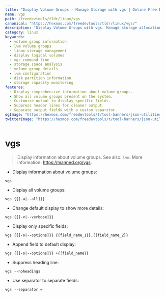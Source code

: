 ```yaml
---
title: "Display Volume Groups - Manage Storage with vgs | Online Free DevTools by Hexmos"
name: vgs
path: /freedevtools/tldr/linux/vgs
canonical: "https://hexmos.com/freedevtools/tldr/linux/vgs/"
description: "Display Volume Groups with vgs. Manage storage allocation and logical volumes on Linux systems. Free online tool, no registration required."
category: linux
keywords:
  - volume group information
  - lvm volume groups
  - linux storage management
  - display logical volumes
  - vgs command line
  - storage space analysis
  - volume group details
  - lvm configuration
  - disk partition information
  - storage capacity monitoring
features:
  - Display comprehensive information about volume groups.
  - Show all volume groups present on the system.
  - Customize output to display specific fields.
  - Suppress header lines for cleaner output.
  - Separate output fields with a custom separator.
ogImage: "https://hexmos.com/freedevtools/t/tool-banners/json-utilities-banner.png"
twitterImage: "https://hexmos.com/freedevtools/t/tool-banners/json-utilities-banner.png"
---
```


# vgs

> Display information about volume groups.
> See also: `lvm`.
> More information: <https://manned.org/vgs>.

- Display information about volume groups:

`vgs`

- Display all volume groups:

`vgs {{[-a|--all]}}`

- Change default display to show more details:

`vgs {{[-v|--verbose]}}`

- Display only specific fields:

`vgs {{[-o|--options]}} {{field_name_1}},{{field_name_2}}`

- Append field to default display:

`vgs {{[-o|--options]}} +{{field_name}}`

- Suppress heading line:

`vgs --noheadings`

- Use separator to separate fields:

`vgs --separator =`
